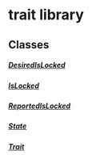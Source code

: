 


# trait library











## Classes

##### [DesiredIsLocked](../package-yonomi_sdk_dart_traits_trait/DesiredIsLocked-class.md)



 


##### [IsLocked](../package-yonomi_sdk_dart_traits_trait/IsLocked-class.md)



 


##### [ReportedIsLocked](../package-yonomi_sdk_dart_traits_trait/ReportedIsLocked-class.md)



 


##### [State](../package-yonomi_sdk_dart_traits_trait/State-class.md)



 


##### [Trait](../package-yonomi_sdk_dart_traits_trait/Trait-class.md)



 















